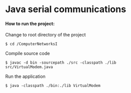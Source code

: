 # Java serial communications

#### How to run the project:

Change to root directory of the project

`$ cd /ComputerNetworksI`


Compile source code

`$ javac -d bin -sourcepath ./src -classpath ./lib src/VirtualModem.java`


Run the application

`$ java -classpath ./bin:./lib VirtualModem`
